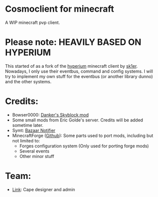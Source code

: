# Cosmoclient for minecraft
A WIP minecraft pvp client.

# Please note: HEAVILY BASED ON HYPERIUM
This started of as a fork of the [hyperium](https://github.com/hyperiumclient/hyperium) minecraft client by [sk1er](https://sk1er.club). Nowadays, I only use their eventbus, command and config systems. I will try to implement my own stuff for the eventbus (or another library dunno) and the other systems.

# Credits:
* Bowser0000: [Danker's Skyblock mod](https://github.com/bowser0000/SkyblockMod)
* Some small mods from Eric Golde's server. Credits will be added sometime later.
* Symt: [Bazaar Notifier](https://github.com/symt/BazaarNotifier)
* MinecraftForge ([Github](https://github.com/MinecraftForge)): Some parts used to port mods, including but not limited to:
  * Forges configuration system (Only used for porting forge mods)
  * Several events
  * Other minor stuff

# Team:
* [Link](https://github.com/Link4Real): Cape designer and admin
